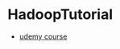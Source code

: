 # HadoopTutorial
- [udemy course](https://www.udemy.com/course/the-ultimate-hands-on-hadoop-tame-your-big-data)
